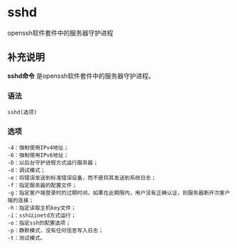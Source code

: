 #  sshd

openssh软件套件中的服务器守护进程

##  补充说明

**sshd命令** 是openssh软件套件中的服务器守护进程。

###  语法

    
    
    sshd(选项)
    

###  选项

    
    
    -4：强制使用IPv4地址；
    -6：强制使用IPv6地址；
    -D：以后台守护进程方式运行服务器；
    -d：调试模式；
    -e：将错误发送到标准错误设备，而不是将其发送到系统日志；
    -f：指定服务器的配置文件；
    -g：指定客户端登录时的过期时间，如果在此期限内，用户没有正确认证，则服务器断开次客户端的连接；
    -h：指定读取主机key文件；
    -i：ssh以inetd方式运行；
    -o：指定ssh的配置选项；
    -p：静默模式，没有任何信息写入日志；
    -t：测试模式。
    

